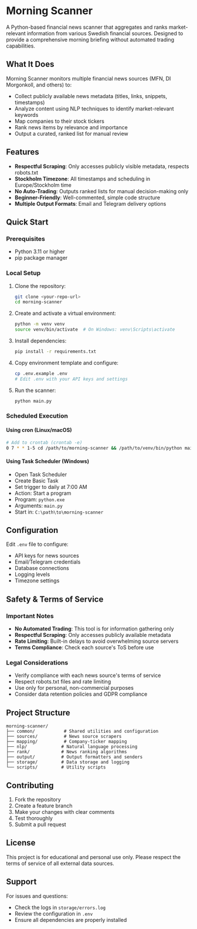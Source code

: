 # Morning Scanner

A Python-based financial news scanner that aggregates and ranks market-relevant information from various Swedish financial sources. Designed to provide a comprehensive morning briefing without automated trading capabilities.

## What It Does

Morning Scanner monitors multiple financial news sources (MFN, DI Morgonkoll, and others) to:
- Collect publicly available news metadata (titles, links, snippets, timestamps)
- Analyze content using NLP techniques to identify market-relevant keywords
- Map companies to their stock tickers
- Rank news items by relevance and importance
- Output a curated, ranked list for manual review

## Features

- **Respectful Scraping**: Only accesses publicly visible metadata, respects robots.txt
- **Stockholm Timezone**: All timestamps and scheduling in Europe/Stockholm time
- **No Auto-Trading**: Outputs ranked lists for manual decision-making only
- **Beginner-Friendly**: Well-commented, simple code structure
- **Multiple Output Formats**: Email and Telegram delivery options

## Quick Start

### Prerequisites
- Python 3.11 or higher
- pip package manager

### Local Setup
1. Clone the repository:
   ```bash
   git clone <your-repo-url>
   cd morning-scanner
   ```

2. Create and activate a virtual environment:
   ```bash
   python -m venv venv
   source venv/bin/activate  # On Windows: venv\Scripts\activate
   ```

3. Install dependencies:
   ```bash
   pip install -r requirements.txt
   ```

4. Copy environment template and configure:
   ```bash
   cp .env.example .env
   # Edit .env with your API keys and settings
   ```

5. Run the scanner:
   ```bash
   python main.py
   ```

### Scheduled Execution

#### Using cron (Linux/macOS)
```bash
# Add to crontab (crontab -e)
0 7 * * 1-5 cd /path/to/morning-scanner && /path/to/venv/bin/python main.py
```

#### Using Task Scheduler (Windows)
- Open Task Scheduler
- Create Basic Task
- Set trigger to daily at 7:00 AM
- Action: Start a program
- Program: `python.exe`
- Arguments: `main.py`
- Start in: `C:\path\to\morning-scanner`

## Configuration

Edit `.env` file to configure:
- API keys for news sources
- Email/Telegram credentials
- Database connections
- Logging levels
- Timezone settings

## Safety & Terms of Service

### Important Notes
- **No Automated Trading**: This tool is for information gathering only
- **Respectful Scraping**: Only accesses publicly available metadata
- **Rate Limiting**: Built-in delays to avoid overwhelming source servers
- **Terms Compliance**: Check each source's ToS before use

### Legal Considerations
- Verify compliance with each news source's terms of service
- Respect robots.txt files and rate limiting
- Use only for personal, non-commercial purposes
- Consider data retention policies and GDPR compliance

## Project Structure

```
morning-scanner/
├── common/           # Shared utilities and configuration
├── sources/          # News source scrapers
├── mapping/          # Company-ticker mapping
├── nlp/             # Natural language processing
├── rank/            # News ranking algorithms
├── output/          # Output formatters and senders
├── storage/         # Data storage and logging
└── scripts/         # Utility scripts
```

## Contributing

1. Fork the repository
2. Create a feature branch
3. Make your changes with clear comments
4. Test thoroughly
5. Submit a pull request

## License

This project is for educational and personal use only. Please respect the terms of service of all external data sources.

## Support

For issues and questions:
- Check the logs in `storage/errors.log`
- Review the configuration in `.env`
- Ensure all dependencies are properly installed 